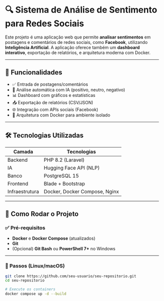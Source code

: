 # 🔍 Sistema de Análise de Sentimento para Redes Sociais

Este projeto é uma aplicação web que permite **analisar sentimentos** em postagens e comentários de redes sociais, como **Facebook**, utilizando **Inteligência Artificial**. A aplicação oferece também um **dashboard interativo**, exportação de relatórios, e arquitetura moderna com Docker.

---

## 📌 Funcionalidades

- ✅ Entrada de postagens/comentários
- 🤖 Análise automática com IA (positivo, neutro, negativo)
- 📊 Dashboard com gráficos e estatísticas
- 📤 Exportação de relatórios (CSV/JSON)
- 🌐 Integração com APIs sociais (Facebook)
- 🐳 Arquitetura com Docker para ambiente isolado

---

## 🛠️ Tecnologias Utilizadas

| Camada       | Tecnologias                     |
|--------------|----------------------------------|
| Backend      | PHP 8.2 (Laravel)               |
| IA           | Hugging Face API (NLP)         |
| Banco        | PostgreSQL 15                  |
| Frontend     | Blade + Bootstrap              |
| Infraestrutura | Docker, Docker Compose, Nginx |

---

## 🚀 Como Rodar o Projeto

### ✅ Pré-requisitos

- **Docker** e **Docker Compose** (atualizados)
- **Git**
- (Opcional) **Git Bash** ou **PowerShell 7+** no Windows

---

### 🔄 Passos (Linux/macOS)

```bash
git clone https://github.com/seu-usuario/seu-repositorio.git
cd seu-repositorio

# Execute os containers
docker compose up -d --build
